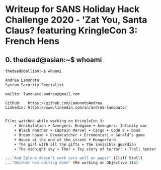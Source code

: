 # Writeup for SANS Holiday Hack Challenge 2020 - 'Zat You, Santa Claus? featuring KringleCon 3: French Hens
## 0. thedead@asian:~$ whoami
```bash
thedead@dellian:~$ whoami

Andrea Lamonato
System Security Specialist

mailto: lamonato.andrea@gmail.com

Github:   https://github.com/LamonatoAndrea
Linkedin: https://www.linkedin.com/in/andrea-lamonato/


Films watched while working on KringleCon 3:
	➤ Annihilation ➤ Avengers: Endgame ➤ Avengers: Infinity war
	➤ Black Panther ➤ Captain Marvel ➤ Cargo ➤ Code 8 ➤ Doom
	➤ Dream house ➤ Dreamcatcher ➤ Errementari ➤ Gerald’s game
	➤ House at the end of the street ➤ Hungerford 
	➤ The girl with all the gifts ➤ The invisible guardian
	➤ The midnight sky ➤ Thor ➤ Toy story of terror! ➤ Troll hunter

..."And Splunk doesn’t work very well on paper" (Cliff Stoll)
..."Neither hex editing does" (Me working on Objective 11b)
```
